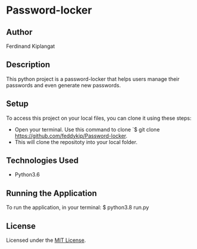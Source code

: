 # Password-locker

## Author
Ferdinand Kiplangat

## Description
This python project is a password-locker that helps users manage their passwords and even generate new passwords.

## Setup
To access this project on your local files, you can clone it using these steps: 
* Open your terminal. Use this command to clone `$ git clone https://github.com/feddykip/Password-locker.
*  This will clone the repositoty into your local folder.

## Technologies Used
* Python3.6

## Running the Application
To run the application, in your terminal:
  $ python3.8 run.py 
  
## License
Licensed under the [MIT License](LICENSE).
 
 




